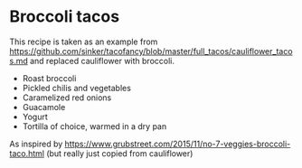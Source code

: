 # Broccoli tacos

This recipe is taken as an example from https://github.com/sinker/tacofancy/blob/master/full_tacos/cauliflower_tacos.md
and replaced cauliflower with broccoli.

- Roast broccoli
- Pickled chilis and vegetables
- Caramelized red onions
- Guacamole
- Yogurt
- Tortilla of choice, warmed in a dry pan

As inspired by
https://www.grubstreet.com/2015/11/no-7-veggies-broccoli-taco.html
(but really just copied from cauliflower)
